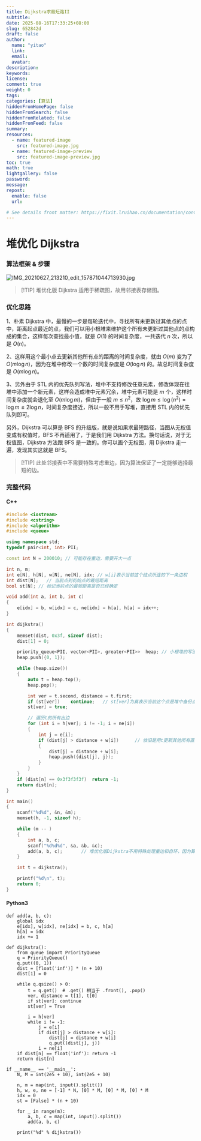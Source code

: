 ```yaml
---
title: Dijkstra求最短路II
subtitle:
date: 2025-08-16T17:33:25+08:00
slug: 652842d
draft: false
author:
  name: "yitao"
  link:
  email:
  avatar:
description:
keywords:
license:
comment: true
weight: 0
tags:
categories: [算法]
hiddenFromHomePage: false
hiddenFromSearch: false
hiddenFromRelated: false
hiddenFromFeed: false
summary:
resources:
  - name: featured-image
    src: featured-image.jpg
  - name: featured-image-preview
    src: featured-image-preview.jpg
toc: true
math: true
lightgallery: false
password:
message:
repost:
  enable: false
  url:

# See details front matter: https://fixit.lruihao.cn/documentation/content-management/introduction/#front-matter
---
```


<!--more-->

# 堆优化 Dijkstra

### 算法框架 & 步骤

![IMG_20210627_213210_edit_157871044713930.jpg](https://cdn.acwing.com/media/article/image/2021/06/27/94631_e0a41162d7-IMG_20210627_213210_edit_157871044713930.jpg)

> [!TIP] 堆优化版 Dijkstra 适用于稀疏图，故用邻接表存储图。

### 优化思路

1、朴素 Dijkstra 中，最慢的一步是每轮迭代中，寻找所有未更新过其他点的点中，距离起点最近的点，我们可以用小根堆来维护这个所有未更新过其他点的点构成的集合，这样每次查找最小值，就是 $O(1)$ 的时间复杂度，一共迭代 $n$ 次，所以是 $O(n)$。

2、这样用这个最小点去更新其他所有点的距离的时间复杂度，就由 $O(m)$ 变为了 $O(m\log n)$，因为在堆中修改一个数的时间复杂度是 $O(\log n)$ 的。故总时间复杂度是 $O(m\log n)$。

3、另外由于 STL 内的优先队列写法，堆中不支持修改任意元素，修改体现在往堆中添加一个新元素，这样会造成堆中元素冗余，堆中元素可能是 $m$ 个，这样时间复杂度就会退化至 $O(m\log m)$，但由于一般 $m \leq n^{2}$，故 $\log m \leq \log(n^{2}) = \log m \leq 2\log n$，时间复杂度接近，所以一般不用手写堆，直接用 STL 内的优先队列即可。

另外，Dijkstra 可以算是 BFS 的升级版，就是说如果求最短路径，当图从无权值变成有权值时，BFS 不再适用了，于是我们用 Dijkstra 方法。换句话说，对于无权值图，Dijkstra 方法跟 BFS 是一致的。你可以画个无权图，用 Dijkstra 走一遍，发现其实这就是 BFS。

> [!TIP] 此处邻接表中不需要特殊考虑重边，因为算法保证了一定能够选择最短的边。

### 完整代码

#### C++
```cpp
#include <iostream>
#include <cstring>
#include <algorithm>
#include <queue>

using namespace std;
typedef pair<int, int> PII;

const int N = 200010; // 可能存在重边，需要开大一点

int n, m;
int e[N], h[N], w[N], ne[N], idx; // w[i]表示当前这个结点所连的下一条边权
int dist[N];   // 当前点到初始点的最短距离
bool st[N]; // 标记当前点的最短距离是否已经确定

void add(int a, int b, int c)
{
    e[idx] = b, w[idx] = c, ne[idx] = h[a], h[a] = idx++;
}

int dijkstra()
{
    memset(dist, 0x3f, sizeof dist);
    dist[1] = 0;

    priority_queue<PII, vector<PII>, greater<PII>>  heap; // 小根堆的写法，不用过多深究，记住即可
    heap.push({0, 1});

    while (heap.size())
    {
        auto t = heap.top();
        heap.pop();

        int ver = t.second, distance = t.first;
        if (st[ver])    continue;   // st[ver]为真表示当前这个点是堆中备份点，已经被处理过
        st[ver] = true;

        // 遍历t的所有出边
        for (int i = h[ver]; i != -1; i = ne[i])
        {
            int j = e[i];
            if (dist[j] > distance + w[i])      // 依旧是用t更新其他所有直连点距离
            {
                dist[j] = distance + w[i];
                heap.push({dist[j], j});
            }
        }
    }
    if (dist[n] == 0x3f3f3f3f)  return -1;
    return dist[n];
}

int main()
{
    scanf("%d%d", &n, &m);
    memset(h, -1, sizeof h);

    while (m -- )
    {
        int a, b, c;
        scanf("%d%d%d", &a, &b, &c);
        add(a, b, c);       // 堆优化版Dijkstra不用特殊处理重边和自环，因为算法本身会选择最短边
    }

    int t = dijkstra();

    printf("%d\n", t);
    return 0;
}
```

#### Python3
```python3
def add(a, b, c):
    global idx
    e[idx], w[idx], ne[idx] = b, c, h[a]
    h[a] = idx
    idx += 1

def dijkstra():
    from queue import PriorityQueue
    q = PriorityQueue()
    q.put((0, 1))
    dist = [float('inf')] * (n + 10)
    dist[1] = 0

    while q.qsize() > 0:
        t = q.get()  # .get() 相当于 .front(), .pop()
        ver, distance = t[1], t[0]
        if st[ver]: continue
        st[ver] = True

        i = h[ver]
        while i != -1:
            j = e[i]
            if dist[j] > distance + w[i]:
                dist[j] = distance + w[i]
                q.put((dist[j], j))
            i = ne[i]
    if dist[n] == float('inf'): return -1
    return dist[n]

if __name__ == '__main__':
    N, M = int(2e5 + 10), int(2e5 + 10)

    n, m = map(int, input().split())
    h, w, e, ne = [-1] * N, [0] * M, [0] * M, [0] * M
    idx = 0
    st = [False] * (n + 10)

    for _ in range(m):
        a, b, c = map(int, input().split())
        add(a, b, c)

    print("%d" % dijkstra())
```
